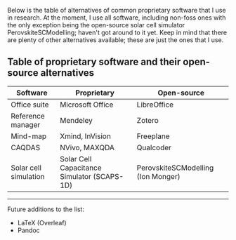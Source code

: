 Below is the table of alternatives of common proprietary software that I use in research. At the moment, I use all software, including non-foss ones with the only exception being the open-source solar cell simulator PerovskiteSCModelling; haven't got around to it yet. Keep in mind that there are plenty of other alternatives available; these are just the ones that I use.

## Table of proprietary software and their open-source alternatives

| Software     | Proprietary      | Open-source |
|--------------|------------------|-------------|
| Office suite | Microsoft Office | LibreOffice |  
| Reference manager | Mendeley | Zotero |
| Mind-map | Xmind, InVision | Freeplane |
| CAQDAS | NVivo, MAXQDA | Qualcoder
| Solar cell simulation | Solar Cell Capacitance Simulator (SCAPS-1D) | PerovskiteSCModelling (Ion Monger) |

___

Future additions to the list:

- LaTeX (Overleaf)
- Pandoc
